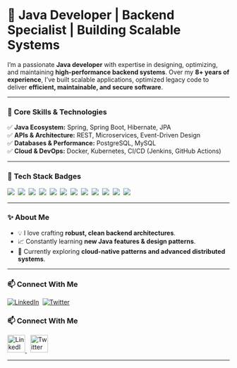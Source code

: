 # 🚀 Java Developer | Backend Specialist | Building Scalable Systems

I’m a passionate **Java developer** with expertise in designing, optimizing, and maintaining **high-performance backend systems**. Over my **8+ years of experience**, I’ve built scalable applications, optimized legacy code to deliver **efficient, maintainable, and secure software**.

---

### 🔹 **Core Skills & Technologies**

✅ **Java Ecosystem:** Spring, Spring Boot, Hibernate, JPA  
✅ **APIs & Architecture:** REST, Microservices, Event-Driven Design  
✅ **Databases & Performance:** PostgreSQL, MySQL  
✅ **Cloud & DevOps:** Docker, Kubernetes, CI/CD (Jenkins, GitHub Actions)

---

### 🌟 **Tech Stack Badges**

<p align="left">
  <img src="https://img.shields.io/badge/Java-ED8B00?style=for-the-badge&logo=openjdk&logoColor=white"/>&nbsp;
  <img src="https://img.shields.io/badge/Spring Boot-6DB33F?style=for-the-badge&logo=springboot&logoColor=white"/>&nbsp;
  <img src="https://img.shields.io/badge/Microservices-FF6F00?style=for-the-badge&logo=microgen&logoColor=white"/>&nbsp;   
  <img src="https://img.shields.io/badge/REST%20API-02569B?style=for-the-badge&logo=apachespark&logoColor=white"/>&nbsp;
  <img src="https://img.shields.io/badge/Maven-C71A36?style=for-the-badge&logo=apachemaven&logoColor=white"/>&nbsp;
  <img src="https://img.shields.io/badge/Kafka-231F20?style=for-the-badge&logo=apachekafka&logoColor=white"/>&nbsp;
  <img src="https://img.shields.io/badge/Redis-DC382D?style=for-the-badge&logo=redis&logoColor=white"/>&nbsp;
  <img src="https://img.shields.io/badge/MySQL-4479A1?style=for-the-badge&logo=mysql&logoColor=white"/>&nbsp;  
  <img src="https://img.shields.io/badge/GitHub-181717?style=for-the-badge&logo=github&logoColor=white"/>&nbsp;
  <img src="https://img.shields.io/badge/Jenkins-D24939?style=for-the-badge&logo=jenkins&logoColor=white"/>&nbsp;  
  <img src="https://img.shields.io/badge/Docker-2496ED?style=for-the-badge&logo=docker&logoColor=white"/>&nbsp;
  <img src="https://img.shields.io/badge/Kubernetes-326CE5?style=for-the-badge&logo=kubernetes&logoColor=white"/>&nbsp;    
</p>

---

### ✨ **About Me**

- 💡 I love crafting **robust, clean backend architectures**.
- 📈 Constantly learning **new Java features & design patterns**.
- 🔭 Currently exploring **cloud-native patterns and advanced distributed systems**.

---

### 📫 **Connect With Me**

[![LinkedIn](https://img.shields.io/badge/LinkedIn-blue?style=for-the-badge&logo=linkedin)](https://www.linkedin.com/in/vikas-fadatare)&nbsp;
[![Twitter](https://img.shields.io/badge/Twitter-1DA1F2?style=for-the-badge&logo=twitter&logoColor=white)](https://x.com/vikasfadatare)

### 📫 **Connect With Me**

<a href="https://www.linkedin.com/in/vikas-fadatare">
  <img src="https://cdn.jsdelivr.net/gh/simple-icons/simple-icons/icons/linkedin.svg" alt="LinkedIn" height="40" width="40"/>
</a>
&nbsp;
<a href="https://x.com/vikasfadatare">
  <img src="https://cdn.jsdelivr.net/gh/simple-icons/simple-icons/icons/twitter.svg" alt="Twitter" height="40" width="40"/>
</a>



---
